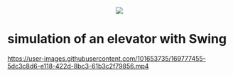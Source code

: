 <p align="center">
	<img src="https://user-images.githubusercontent.com/101653735/202849820-dfeaabcf-4dd9-4452-a847-5a767462fd9d.png" >
</p>

# simulation of an elevator with Swing

https://user-images.githubusercontent.com/101653735/169777455-5dc3c8d6-e118-422d-8bc3-61b3c2f79856.mp4
